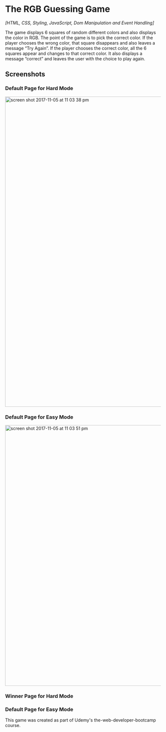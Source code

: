 # The RGB Guessing Game 
*[HTML, CSS, Styling, JavaScript, Dom Manipulation and Event Handling]*

The game displays 6 squares of random different colors and also displays the color in RGB. The point of the game is to pick the correct color. If the player chooses the wrong color, that square disappears and also leaves a message “Try Again”. If the player chooses the correct color, all the 6 squares appear and changes to that correct color. It also displays a message “correct” and leaves the user with the choice to play again. 

## Screenshots ##

### Default Page for Hard Mode ###

<img width="1003" alt="screen shot 2017-11-05 at 11 03 38 pm" src="https://user-images.githubusercontent.com/18564545/32429127-17005dc0-c27e-11e7-987a-a1a560c4889b.png">

### Default Page for Easy Mode ###

<img width="843" alt="screen shot 2017-11-05 at 11 03 51 pm" src="https://user-images.githubusercontent.com/18564545/32429191-60a3ec4e-c27e-11e7-9adb-7094b50bf98d.png">


### Winner Page for Hard Mode ###




### Default Page for Easy Mode ###






This game was created as part of Udemy's the-web-developer-bootcamp course.
